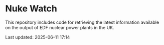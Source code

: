 # Nuke Watch

This repository includes code for retrieving the latest information available on the output of EDF nuclear power plants in the UK.

Last updated: 2025-06-11 17:14